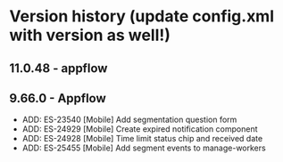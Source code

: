 # Version history (update config.xml with version as well!)

<!-- version placeholder -->
## 11.0.48 - appflow


## 9.66.0 - Appflow
* ADD: ES-23540 [Mobile] Add segmentation question form
* ADD: ES-24929 [Mobile] Create expired notification component
* ADD: ES-24928 [Mobile] Time limit status chip and received date
* ADD: ES-25455 [Mobile] Add segment events to manage-workers